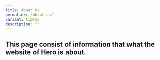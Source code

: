 ```yaml
---
title: About Us
permalink: /about-us/
variant: tiptap
description: ""
---
```

<h2>This page consist of information that what the website of Hero is about.</h2>
<p></p>